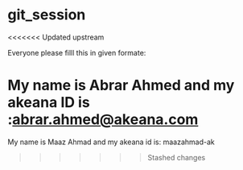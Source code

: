# git_session
<<<<<<< Updated upstream

Everyone please filll this in given formate:


My name is Abrar Ahmed and my akeana ID is  :abrar.ahmed@akeana.com
=======



My name is Maaz Ahmad and my akeana id is: maazahmad-ak
>>>>>>> Stashed changes
